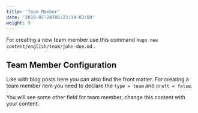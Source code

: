 ```yaml
---
title: 'Team Member'
date: '2019-07-24T06:23:14-03:00'
weight: 9
---
```


For creating a new team member use this command `hugo new content/english/team/john-doe.md` .

## Team Member Configuration

Like with blog posts here you can also find the front matter. For creating a team member item you need to declare the `type = team` and `draft = false`.

You will see some other field for team member, change this content with your content.
